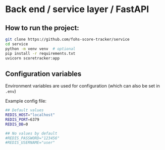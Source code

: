 # Back end / service layer / FastAPI

## How to run the project: 

```sh
git clone https://github.com/fohs-score-tracker/service
cd service
python -m venv venv  # optional
pip install -r requirements.txt 
uvicorn scoretracker:app
```

## Configuration variables

Environment variables are used for configuration (which can also be set in `.env`)

Example config file: 

```sh
## Default values
REDIS_HOST="localhost"
REDIS_PORT=6379
REDIS_DB=0

## No values by default
#REDIS_PASSWORD="123456"
#REDIS_USERNAME="user"
```
